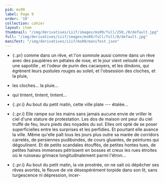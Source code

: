 ```yaml
---
pid: ms09
label: Page 9
order: '10'
collection: cahier
layout: item
thumbnail: "/img/derivatives/iiif/images/ms09/full/250,/0/default.jpg"
full: "/img/derivatives/iiif/images/ms09/full/full/0/default.jpg"
manifest: "/img/derivatives/iiif/ms09/manifest.json"
---
```



- {:.pr} comme dans un rêve, et l'on somnole aussi comme dans un rêve avec des paupières en pétales de rose, et le jour vient velouté comme une sapotille , et l'odeur de purin des cacaoyers, et les dindons, qui égrènent leurs pustules rouges au soleil, et l'obsession des cloches, et la pluie,
- les cloches... la pluie... 
- qui tintent, tintent, tintent...

- {:.pr.i} Au bout du petit matin, cette ville plate --- étalée...
- {:.pr.i} Elle rampe sur les mains sans jamais aucune envie de vriller le ciel d'une stature de protestation. Les dos de maison ont peur du ciel truffé de feu, leurs pieds des noyades du sol. Elles ont opté de se poser superficielles entre les surprises et les perfidies. Et pourtant elle avance la ville. Même qu'elle paît tous les jours plus outre sa marée de corridors carrelés, de persiennes pudibondes, de cours gluantes, de peintures qui dégoulinent. Et de petits scandales étouffés, de petites hontes tues, de petites haines immenses pétrissent en bosses et creux les rues étroites où le ruisseau grimace longitudinalement parmi l'étron...

-  {:.pr.i} Au bout du petit matin, la vie prostrée, on ne sait où dépêcher ses rêves avortés, le fleuve de vie désespérément torpide dans son lit, sans turgescence ni dépression, incer-

